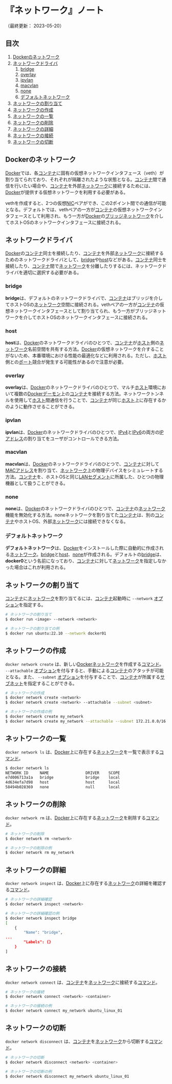 # 『ネットワーク』ノート

（最終更新： 2023-05-20）


## 目次

1. [Dockerのネットワーク](#dockerのネットワーク)
1. [ネットワークドライバ](#ネットワークドライバ)
	1. [bridge](#bridge)
	1. [overlay](#overlay)
	1. [ipvlan](#ipvlan)
	1. [macvlan](#macvlan)
	1. [none](#none)
	1. [デフォルトネットワーク](#デフォルトネットワーク)
1. [ネットワークの割り当て](#ネットワークの割り当て)
1. [ネットワークの作成](#ネットワークの作成)
1. [ネットワークの一覧](#ネットワークの一覧)
1. [ネットワークの削除](#ネットワークの削除)
1. [ネットワークの詳細](#ネットワークの詳細)
1. [ネットワークの接続](#ネットワークの接続)
1. [ネットワークの切断](#ネットワークの切断)


## Dockerのネットワーク

[Docker](./docker.md#docker)では、各[コンテナ](./container.md#コンテナ)に固有の仮想ネットワークインタフェース（veth）が割り当てられており、それぞれが隔離されたような状態となる。[コンテナ](./container.md#コンテナ)間で通信を行いたい場合や、[コンテナ](./container.md#コンテナ)を外部[ネットワーク](../../../../network/_/chapters/network.md#ネットワーク)に接続するためには、[Docker](./docker.md#docker)が提供する仮想ネットワークを利用する必要がある。

vethを作成すると、2つの仮想[NIC](../../../../network/_/chapters/network.md#nic)ペアができ、この2ポイント間での通信が可能となる。デフォルトでは、vethペアの一方が[コンテナ](./container.md#コンテナ)の仮想ネットワークインタフェースとして利用され、もう一方が[Docker](./docker.md#docker)の[ブリッジネットワーク](#bridge)を介してホストOSのネットワークインタフェースに接続される。


## ネットワークドライバ

[Docker](./docker.md#docker)の[コンテナ](./container.md#コンテナ)同士を接続したり、[コンテナ](./container.md#コンテナ)を外部[ネットワーク](../../../../network/_/chapters/network.md#ネットワーク)に接続するためのネットワークドライバとして、[bridge](#bridge)や[host](#host)などがある。[コンテナ](./container.md#コンテナ)同士を接続したり、[コンテナ](./container.md#コンテナ)間で[ネットワーク](../../../../network/_/chapters/network.md#ネットワーク)を分離したりするには、ネットワークドライバを適切に選択する必要がある。

### bridge

**bridge**は、デフォルトのネットワークドライバで、[コンテナ](./container.md#コンテナ)はブリッジを介してホストOSの[ネットワーク](../../../../network/_/chapters/network.md#ネットワーク)空間に接続される。vethペアの一方が[コンテナ](./container.md#コンテナ)の仮想ネットワークインタフェースとして割り当てられ、もう一方がブリッジネットワークを介してホストOSのネットワークインタフェースに接続される。

### host

**host**は、[Docker](./docker.md#docker)のネットワークドライバのひとつで、[コンテナ](./container.md#コンテナ)が[ホスト](../../../../network/_/chapters/network.md#ホスト)側の[ネットワーク](../../../../network/_/chapters/network.md#ネットワーク)名前空間を共有する方法。[Docker](./docker.md#docker)の仮想ネットワークを介することがないため、本番環境における性能の最適化などに利用される。ただし、[ホスト](../../../../network/_/chapters/network.md#ホスト)側との[ポート](../../../../network/_/chapters/address_on_network.md#ポート番号)競合が発生する可能性があるので注意が必要。

### overlay

**overlay**は、[Docker](./docker.md#docker)のネットワークドライバのひとつで、マルチ[ホスト](../../../../network/_/chapters/network.md#ホスト)環境において複数の[Dockerデーモン](./docker.md#dockerデーモン)上の[コンテナ](./container.md#コンテナ)を接続する方法。ネットワークトンネルを使用して[ホスト](../../../../network/_/chapters/network.md#ホスト)間通信を行うことで、[コンテナ](./container.md#コンテナ)が同じ[ホスト](../../../../network/_/chapters/network.md#ホスト)上に存在するかのように動作させることができる。

### ipvlan

**ipvlan**は、[Docker](./docker.md#docker)のネットワークドライバのひとつで、[IPv4](../../../../network/_/chapters/internet_layer.md#ipv4)と[IPv6](../../../../network/_/chapters/internet_layer.md#ipv6)の両方の[IPアドレス](../../../../network/_/chapters/address_on_network.md#ipアドレス)の割り当てをユーザがコントロールできる方法。

### macvlan

**macvlan**は、[Docker](./docker.md#docker)のネットワークドライバのひとつで、[コンテナ](./container.md#コンテナ)に対して[MACアドレス](../../../../network/_/chapters/address_on_network.md#macアドレス)を割り当て、[ネットワーク](../../../../network/_/chapters/network.md#ネットワーク)上の物理デバイスをシミュレートする方法。[コンテナ](./contaner.md#コンテナ)を、ホストOSと同じ[LAN](../../../../network/_/chapters/network.md#lan)[セグメント](../../../../network/_/chapters/datalink_layer.md#セグメント)に所属した、ひとつの物理機器として扱うことができる。

### none

**none**は、[Docker](./docker.md#docker)のネットワークドライバのひとつで、[コンテナ](./container.md#コンテナ)の[ネットワーク](../../../../network/_/chapters/network.md#ネットワーク)機能を無効化する方法。noneネットワークを割り当てた[コンテナ](./container.md#コンテナ)は、別の[コンテナ](./container.md#コンテナ)やホストOS、外部[ネットワーク](../../../../network/_/chapters/network.md#ネットワーク)には接続できなくなる。

### デフォルトネットワーク

**デフォルトネットワーク**は、[Docker](./docker.md#docker)をインストールした際に自動的に作成される[ネットワーク](../../../../network/_/chapters/network.md#ネットワーク)。[bridge](#bridge)と[host](#host)、[none](#none)が作成される。デフォルトの[bridge](#bridge)は、**docker0**という名前になっており、[コンテナ](./container.md#コンテナ)に対して[ネットワーク](../../../../network/_/chapters/network.md#ネットワーク)を指定しなかった場合はこれが利用される。


## ネットワークの割り当て

[コンテナ](./container.md#コンテナ)に[ネットワーク](../../../../network/_/chapters/network.md#ネットワーク)を割り当てるには、[コンテナ](./container.md#コンテナ)起動時に `--network` [オプション](../../../../computer/linux/_/chapters/basic_command.md#オプション)を指定する。

```sh
# ネットワークの割り当て
$ docker run <image> --network <network>

# ネットワークの割り当ての例
$ docker run ubuntu:22.10 --network docker01
```


## ネットワークの作成

`docker network create` は、新しい[Docker](./docker.md#docker)[ネットワーク](../../../../network/_/chapters/network.md#ネットワーク)を作成する[コマンド](../../../../computer/linux/_/chapters/basic_command.md#コマンド)。 `--attachable` [オプション](../../../../computer/linux/_/chapters/basic_command.md#オプション)を付与すると、手動による[コンテナ](./container.md#コンテナ)のアタッチが可能となる。また、 `--subnet` [オプション](../../../../computer/linux/_/chapters/basic_command.md#オプション)を付与することで、[コンテナ](./container.md#コンテナ)が所属する[サブネット](../../../../network/_/chapters/address_on_network.md#サブネットワーク)を指定することができる。

```sh
# ネットワークの作成
$ docker network create <network>
$ docker network create <network> --attachable --subnet <subnet>

# ネットワークの作成の例
$ docker network create my_network
$ docker network create my_network --attachable --subnet 172.21.0.0/16
```


## ネットワークの一覧

`docker network ls` は、[Docker](./docker.md#docker)上に存在する[ネットワーク](../../../../network/_/chapters/network.md#ネットワーク)を一覧で表示する[コマンド](../../../../computer/linux/_/chapters/basic_command.md#コマンド)。

```sh
$ docker network ls
NETWORK ID     NAME                DRIVER    SCOPE
e7d006713a1a   bridge              bridge    local
4d634efa7d98   host                host      local
58494b028369   none                null      local
```


## ネットワークの削除

`docker network rm` は、[Docker](./docker.md#docker)上に存在する[ネットワーク](../../../../network/_/chapters/network.md#ネットワーク)を削除する[コマンド](../../../../computer/linux/_/chapters/basic_command.md#コマンド)。

```sh
# ネットワークの削除
$ docker network rm <network>

# ネットワークの削除の例
$ docker network rm my_network
```


## ネットワークの詳細

`docker network inspect` は、[Docker](./docker.md#docker)上に存在する[ネットワーク](../../../../network/_/chapters/network.md#ネットワーク)の詳細を確認する[コマンド](../../../../computer/linux/_/chapters/basic_command.md#コマンド)。

```sh
# ネットワークの詳細確認
$ docker network inspect <network>

# ネットワークの詳細確認の例
$ docker network inspect bridge
[
    {
        "Name": "bridge",
...
        "Labels": {}
    }
]
```


## ネットワークの接続

`docker network connect` は、[コンテナ](./container.md#コンテナ)を[ネットワーク](../../../../network/_/chapters/network.md#ネットワーク)に接続する[コマンド](../../../../computer/linux/_/chapters/basic_command.md#コマンド)。

```sh
# ネットワークの接続
$ docker network connect <network> <container>

# ネットワークの接続の例
$ docker network connect my_network ubuntu_linux_01
```


## ネットワークの切断

`docker network disconnect` は、[コンテナ](./container.md#コンテナ)を[ネットワーク](../../../../network/_/chapters/network.md#ネットワーク)から切断する[コマンド](../../../../computer/linux/_/chapters/basic_command.md#コマンド)。

```sh
# ネットワークの切断
$ docker network disconnect <network> <container>

# ネットワークの切断の例
$ docker network disconnect my_network ubuntu_linux_01
```
